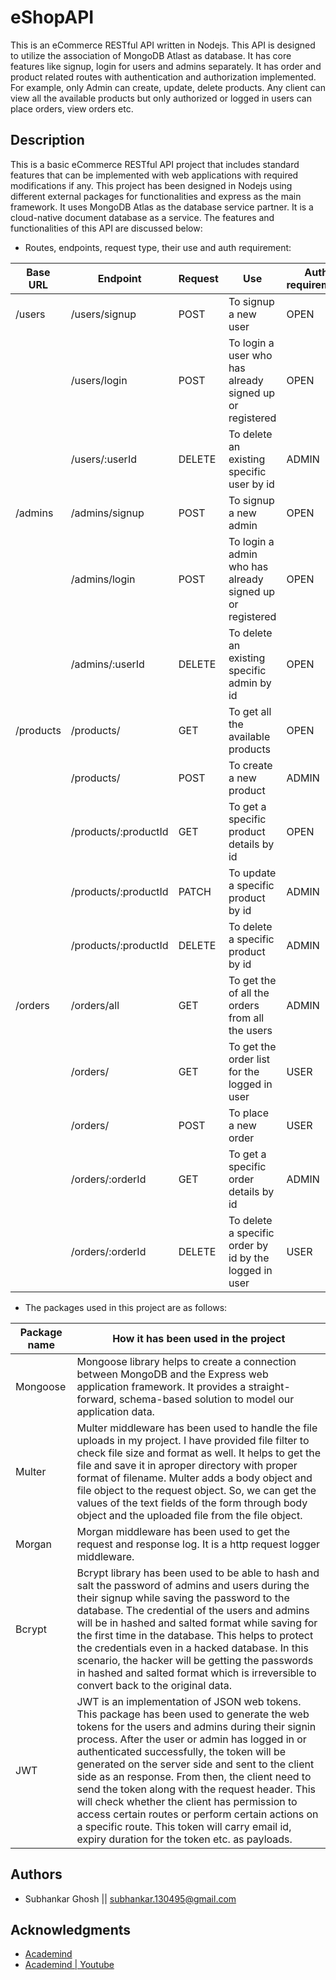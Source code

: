 # eShopAPI

This is an eCommerce RESTful API written in Nodejs. This API is designed to utilize the association of MongoDB Atlast as database. It has core features like signup, login for users and admins separately. It has order and product related routes with authentication and authorization implemented. For example, only Admin can create, update, delete products. Any client can view all the available products but only authorized or logged in users can place orders, view orders etc.

## Description

This is a basic eCommerce RESTful API project that includes standard features that can be implemented with web applications with required modifications if any. This project has been designed in Nodejs using different external packages for functionalities and express as the main framework. It uses MongoDB Atlas as the database service partner. It is a cloud-native document database as a service. The features and functionalities of this API are discussed below:

* Routes, endpoints, request type, their use and auth requirement:

| Base URL | Endpoint | Request | Use | Auth requirement |
| --- | --- | --- | --- | --- |
| /users | /users/signup | POST | To signup a new user | OPEN |
|  | /users/login | POST | To login a user who has already signed up or registered | OPEN |
|  | /users/:userId | DELETE | To delete an existing specific user by id | ADMIN |
| /admins | /admins/signup | POST | To signup a new admin | OPEN |
|  | /admins/login | POST | To login a admin who has already signed up or registered | OPEN |
|  | /admins/:userId | DELETE | To delete an existing specific admin by id | OPEN |
| /products | /products/ | GET | To get all the available products | OPEN |
| | /products/ | POST | To create a new product | ADMIN |
| | /products/:productId | GET | To get a specific product details by id | OPEN |
| | /products/:productId | PATCH | To update a specific product by id | ADMIN |
| | /products/:productId | DELETE | To delete a specific product by id | ADMIN |
| /orders | /orders/all | GET | To get the of all the orders from all the users | ADMIN |
| | /orders/ | GET | To get the order list for the logged in user | USER |
| | /orders/ | POST | To place a new order | USER |
| | /orders/:orderId | GET | To get a specific order details by id | ADMIN |
| | /orders/:orderId | DELETE | To delete a specific order by id by the logged in user | USER |

* The packages used in this project are as follows:

| Package name | How it has been used in the project |
| --- | --- |
| Mongoose | Mongoose library helps to create a connection between MongoDB and the Express web application framework. It provides a straight-forward, schema-based solution to model our application data. |
| Multer | Multer middleware has been used to handle the file uploads in my project. I have provided file filter to check file size and format as well. It helps to get the file and save it in aproper directory with proper format of filename. Multer adds a body object and file object to the request object. So, we can get the values of the text fields of the form through body object and the uploaded file from the file object. |
| Morgan | Morgan middleware has been used to get the request and response log. It is a http request logger middleware. |
| Bcrypt | Bcrypt library has been used to be able to hash and salt the password of admins and users during the their signup while saving the password to the database. The credential of the users and admins will be in hashed and salted format while saving for the first time in the database. This helps to protect the credentials even in a hacked database. In this scenario, the hacker will be getting the passwords in hashed and salted format which is irreversible to convert back to the original data. |
| JWT | JWT is an implementation of JSON web tokens. This package has been used to generate the web tokens for the users and admins during their signin process. After the user or admin has logged in or authenticated successfully, the token will be generated on the server side and sent to the client side as an response. From then, the client need to send the token along with the request header. This will check whether the client has permission to access certain routes or perform certain actions on a specific route. This token will carry email id, expiry duration for the token etc. as payloads. 

## Authors

* Subhankar Ghosh || subhankar.130495@gmail.com

## Acknowledgments

* [Academind](https://academind.com/)
* [Academind | Youtube](https://www.youtube.com/c/Academind)
